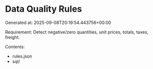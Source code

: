 # Data Quality Rules

Generated at: 2025-09-08T20:19:54.443756+00:00

Requirement: Detect negative/zero quantities, unit prices, totals, taxes, freight.

Contents:
- rules.json
- sql/
